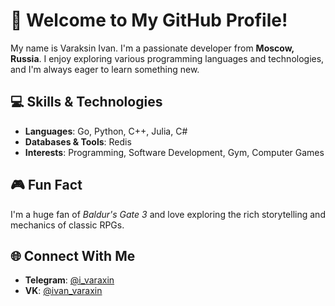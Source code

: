# 👋 Welcome to My GitHub Profile!

My name is Varaksin Ivan. I'm a passionate developer from **Moscow, Russia**. I enjoy exploring various programming languages and technologies, and I'm always eager to learn something new.

## 💻 Skills & Technologies
- **Languages**: Go, Python, C++, Julia, C#
- **Databases & Tools**: Redis
- **Interests**: Programming, Software Development, Gym, Computer Games

## 🎮 Fun Fact
I'm a huge fan of *Baldur's Gate 3* and love exploring the rich storytelling and mechanics of classic RPGs.

## 🌐 Connect With Me
- **Telegram**: [@i_varaxin](https://t.me/i_varaxin)
- **VK**: [@ivan_varaxin](https://vk.com/ivan_varaxin)

